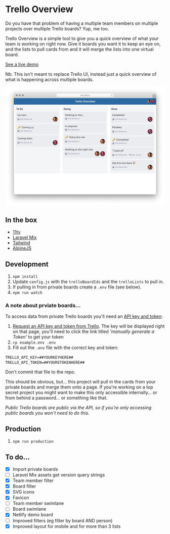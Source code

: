# Trello Overview

Do you have that problem of having a multiple team members on multiple projects over multiple Trello boards? Yup, me too.

Trello Overview is a simple tool to give you a quick overview of what your team is working on right now. Give it boards you want it to keep an eye on, and the lists to pull cards from and it will merge the lists into one virtual board.

[See a live demo](https://trello-overview.netlify.app/)

Nb: This isn't meant to replace Trello UI, instead just a quick overview of what is happening across multiple boards.

![Screenshot of Trello Overview](docs/preview.jpg)

## In the box

- [11ty](https://www.11ty.dev/)
- [Laravel Mix](https://laravel-mix.com/)
- [Tailwind](https://tailwindcss.com/)
- [AlpineJS](https://github.com/alpinejs/alpine)

## Development

1. `npm install`
2. Update `config.js` with the `trelloBoardIds` and the `trelloLists` to pull in.
3. If pulling in from private boards create a `.env` file (see below).
4. `npm run watch`

### A note about prviate boards…

To access data from private Trello boards you'll need an [API key and token](https://trello.com/app-key):

1. [Request an API key and token from Trello](https://trello.com/app-key). The key will be displayed right on that page, you'll need to click the link titled _'manually generate a Token'_ to get your token
2. `cp example.env .env`
3. Fill out the `.env` file with the correct key and token:

```
TRELLO_API_KEY=##YOURKEYHERE##
TRELLO_API_TOKEN=##YOURETOKENHERE##
```

Don't commit that file to the repo.

This should be obvious, but… this project will pull in the cards from your private boards and merge them onto a page. If you're working on a top secret project you might want to make this only accessible internally… or from behind a password… or something like that.

_Public Trello boards are public via the API, so if you're only accessing public boards you won't need to do this._

## Production

1. `npm run production`

## To do…

- [x] Import private boards
- [ ] Laravel Mix assets get version query strings
- [x] Team member filter
- [x] Board filter
- [x] SVG icons
- [x] Favicon
- [ ] Team member swimlane
- [ ] Board swimlane
- [x] Netlify demo board
- [ ] Improved filters (eg filter by board AND person)
- [x] Improved layout for mobile and for more than 3 lists

